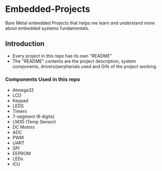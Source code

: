 # Embedded-Projects
Bare Metal embedded Projects that helps me learn and understand more about embedded systems fundamentals.

## Introduction
* Every project in this repo has its own "README" 
* The "README" contents are the project description, system components, drivers/perpherials used and Gifs of the project working.

### Components Used  in this repo
* Atmega32
* LCD
* Keypad
* LEDS
* Timers
* 7-segment (6 digits)
* LM35 (Temp Sensor)
* DC Motors
* ADC
* PWM
* UART
* SPI
* EEPROM
* LEDs
* ICU